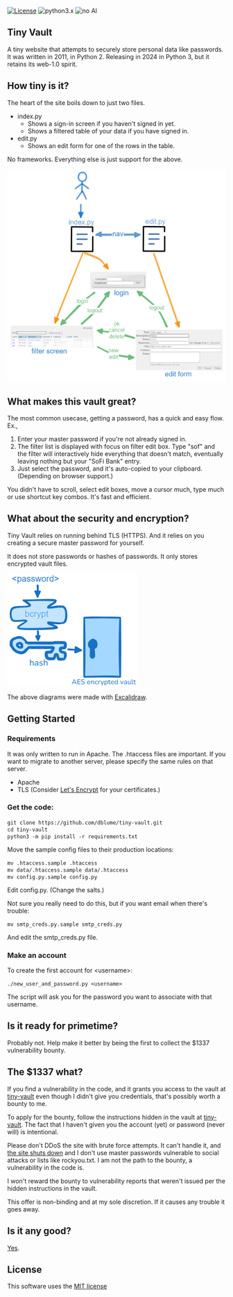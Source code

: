 [![License](https://img.shields.io/badge/license-MIT_license-blue.svg)](https://raw.githubusercontent.com/dblume/tiny-vault/main/LICENSE)
![python3.x](https://img.shields.io/badge/python-3.x-green.svg)
![no AI](https://img.shields.io/badge/AI-none-blue.svg)

## Tiny Vault

A tiny website that attempts to securely store personal data like passwords.
It was written in 2011, in Python 2. Releasing in 2024 in Python 3, but it retains
its web-1.0 spirit.


## How tiny is it?

The heart of the site boils down to just two files.

- index.py
  - Shows a sign-in screen if you haven't signed in yet.
  - Shows a filtered table of your data if you have signed in.
- edit.py
  - Shows an edit form for one of the rows in the table.

No frameworks. Everything else is just support for the above.

![tiny-vault-flow.png](https://raw.githubusercontent.com/dblume/tiny-vault/main/images/tiny-vault-flow.png)


## What makes this vault great?

The most common usecase, getting a password, has a quick and easy flow. Ex.,

1. Enter your master password if you're not already signed in.
2. The filter list is displayed with focus on filter edit box. Type "sof" and
   the filter will interactively hide everything that doesn't match, eventually
   leaving nothing but your "SoFi Bank" entry.
3. Just select the password, and it's auto-copied to your clipboard. (Depending
   on browser support.)

You didn't have to scroll, select edit boxes, move a cursor much, type much or
use shortcut key combos. It's fast and efficient.

## What about the security and encryption?

Tiny Vault relies on running behind TLS (HTTPS). And it relies on you creating
a secure master password for yourself.

It does not store passwords or hashes of passwords. It only stores encrypted
vault files.

![tiny-vault-security.png](https://raw.githubusercontent.com/dblume/tiny-vault/main/images/tiny-vault-security.png)

The above diagrams were made with [Excalidraw](https://excalidraw.com/).


## Getting Started

### Requirements

It was only written to run in Apache. The .htaccess files are important.
If you want to migrate to another server, please specify the same rules on that server.

- Apache
- TLS (Consider [Let's Encrypt](https://letsencrypt.org/) for your certificates.)


### Get the code:

    git clone https://github.com/dblume/tiny-vault.git
    cd tiny-vault
    python3 -m pip install -r requirements.txt

Move the sample config files to their production locations:

    mv .htaccess.sample .htaccess
    mv data/.htaccess.sample data/.htaccess
    mv config.py.sample config.py

Edit config.py. (Change the salts.)

Not sure you really need to do this, but if you want email when there's trouble:

    mv smtp_creds.py.sample smtp_creds.py

And edit the smtp\_creds.py file.


### Make an account

To create the first account for \<username>:

    ./new_user_and_password.py <username>

The script will ask you for the password you want to associate with that username.


## Is it ready for primetime?

Probably not. Help make it better by being the first to collect the $1337 
vulnerability bounty.


## The $1337 what?

If you find a vulnerability in the code, and it grants you access to the vault
at [tiny-vault](https://tiny-vault.betterfool.com/) even though I didn't give
you credentials, that's possibly worth a bounty to me.

To apply for the bounty, follow the instructions hidden in the vault at
[tiny-vault](https://tiny-vault.betterfool.com/). The fact that I haven't
given you the account (yet) or password (never will) is intentional.

Please don't DDoS the site with brute force attempts. It can't handle it, and
[the site shuts down](https://github.com/dblume/tiny-vault/blob/main/transactionlog.py#L83)
and I don't use master passwords vulnerable to social attacks or lists like
rockyou.txt. I am not the path to the bounty, a vulnerability in the code is.

I won't reward the bounty to vulnerability reports that weren't issued per the
hidden instructions in the vault.

This offer is non-binding and at my sole discretion. If it causes any trouble
it goes away.


## Is it any good?

[Yes](https://news.ycombinator.com/item?id=3067434).


## License

This software uses the [MIT license](https://raw.githubusercontent.com/dblume/tiny-vault/main/LICENSE)
